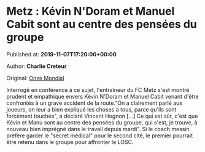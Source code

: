
# Metz : Kévin N'Doram et Manuel Cabit sont au centre des pensées du groupe

Published at: **2019-11-07T17:20:00+00:00**

Author: **Charlie Creteur**

Original: [Onze Mondial](http://www.onzemondial.com/ligue-1/2019-2020/metz-kevin-n-doram-et-manuel-cabit-sont-au-centre-des-pensees-du-groupe--201909)

Interrogé en conférence à ce sujet, l'entraîneur du FC Metz s'est montré prudent et empathique envers Kévin N'Doram et Manuel Cabit venant d'être confrontés à un grave accident de la route."On a clairement parlé aux joueurs, on leur a bien expliqué les choses à tous, parce qu'ils sont forcément touchés", a déclaré Vincent Hognon [...] Ce qui est sûr, c'est que Kévin et Manu sont au centre des pensées du groupe, qui s'est, je trouve, à nouveau bien imprégné dans le travail depuis mardi". Si le coach messin préfère garder le "secret médical" pour le second cité, le premier pourrait être retenu dans le groupe pour affronter le LOSC. 
